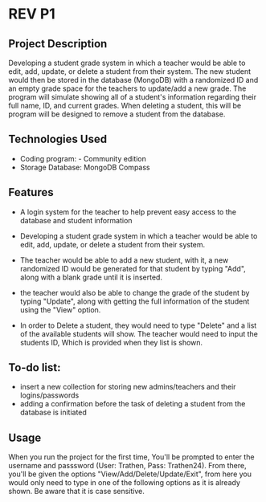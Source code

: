 # REV P1

## Project Description

Developing a student grade system in which a teacher would be able to edit, add, update, or delete a student from their system. The new student would then be stored in the database (MongoDB) with a randomized ID and an empty grade space for the teachers to update/add a new grade. The program will simulate showing all of a student's information regarding their full name, ID, and current grades. When deleting a student, this will be program will be designed to remove a student from the database.

## Technologies Used

* Coding program: - Community edition
* Storage Database: MongoDB Compass 

## Features

* A login system for the teacher to help prevent easy access to the database and student information

* Developing a student grade system in which a teacher would be able to edit, add, update, or delete a student from their system.

* The teacher would be able to add a new student, with it, a new randomized ID would be generated for that student by typing "Add", along with a blank grade until it is inserted.

* the teacher would also be able to change the grade of the student by typing "Update", along with getting the full information of the student using the "View" option.

* In order to Delete a student, they would need to type "Delete" and a list of the available students will show. The teacher would need to input the students ID, Which is provided when they list is shown.

## To-do list:

* insert a new collection for storing new admins/teachers and their logins/passwords
* adding a confirmation before the task of deleting a student from the database is initiated


## Usage

When you run the project for the first time, You'll be prompted to enter the username and passsword (User: Trathen, Pass: Trathen24). From there, you'll be given the options "View/Add/Delete/Update/Exit", from here you would only need to type in one of the following options as it is already shown. Be aware that it is case sensitive.

